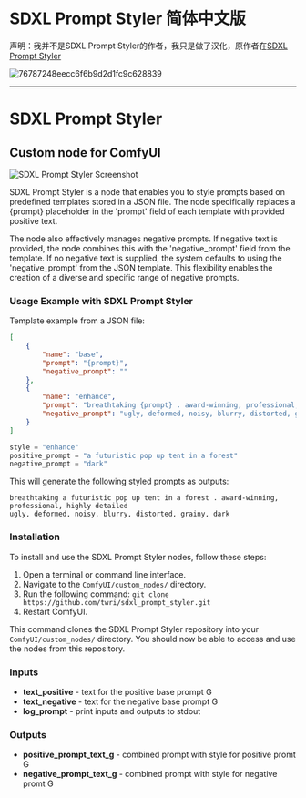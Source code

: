 # SDXL Prompt Styler 简体中文版

声明：我并不是SDXL Prompt Styler的作者，我只是做了汉化，原作者在[SDXL Prompt Styler](https://github.com/twri/sdxl_prompt_styler)

![76787248eecc6f6b9d2d1fc9c628839](https://github.com/ZHO-ZHO-ZHO/sdxl_prompt_styler-Zh-Chinese/assets/140084057/d5c26d50-6d4f-4194-9db4-3676d6bed1ce)


-----------------

SDXL Prompt Styler
=======
Custom node for ComfyUI
-----------
![SDXL Prompt Styler Screenshot](examples/sdxl_prompt_styler.png)

SDXL Prompt Styler is a node that enables you to style prompts based on predefined templates stored in a JSON file. The node specifically replaces a {prompt} placeholder in the 'prompt' field of each template with provided positive text.

The node also effectively manages negative prompts. If negative text is provided, the node combines this with the 'negative_prompt' field from the template. If no negative text is supplied, the system defaults to using the 'negative_prompt' from the JSON template. This flexibility enables the creation of a diverse and specific range of negative prompts.

### Usage Example with SDXL Prompt Styler

Template example from a JSON file:

```json
[
    {
        "name": "base",
        "prompt": "{prompt}",
        "negative_prompt": ""
    },
    {
        "name": "enhance",
        "prompt": "breathtaking {prompt} . award-winning, professional, highly detailed",
        "negative_prompt": "ugly, deformed, noisy, blurry, distorted, grainy"
    }
]
```

```python
style = "enhance"
positive_prompt = "a futuristic pop up tent in a forest"
negative_prompt = "dark"
```

This will generate the following styled prompts as outputs:

```
breathtaking a futuristic pop up tent in a forest . award-winning, professional, highly detailed
ugly, deformed, noisy, blurry, distorted, grainy, dark
```

### Installation

To install and use the SDXL Prompt Styler nodes, follow these steps:

1. Open a terminal or command line interface.
2. Navigate to the `ComfyUI/custom_nodes/` directory.
3. Run the following command:
```git clone https://github.com/twri/sdxl_prompt_styler.git```
4. Restart ComfyUI.

This command clones the SDXL Prompt Styler repository into your `ComfyUI/custom_nodes/` directory. You should now be able to access and use the nodes from this repository.

### Inputs

* **text_positive** - text for the positive base prompt G
* **text_negative** - text for the negative base prompt G
* **log_prompt** - print inputs and outputs to stdout

### Outputs

* **positive_prompt_text_g** - combined prompt with style for positive promt G
* **negative_prompt_text_g** - combined prompt with style for negative promt G
